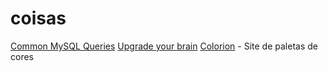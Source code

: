 # coisas

[Common MySQL Queries](http://www.artfulsoftware.com/infotree/queries.php)
[Upgrade your brain](https://github.com/pinceladasdaweb/Upgrade-your-brain)
[Colorion](https://www.colorion.co/) - Site de paletas de cores
